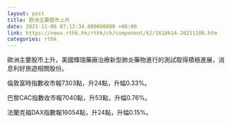 ```yaml
---
layout: post
title: 歐洲主要股市上升
date: 2021-11-06 07:13:34.000000000 +08:00
link: https://news.rthk.hk/rthk/ch/component/k2/1618614-20211106.htm
categories: rthk
---
```


歐洲主要股市上升。美國輝瑞藥廠治療新型肺炎藥物進行的測試取得積極進展，消息利好旅遊相關股份。

倫敦富時指數收市報7303點，升24點，升幅0.33%。

巴黎CAC指數收市報7040點，升53點，升幅0.76%。

法蘭克福DAX指數報16054點，升24點，升幅0.15%。
